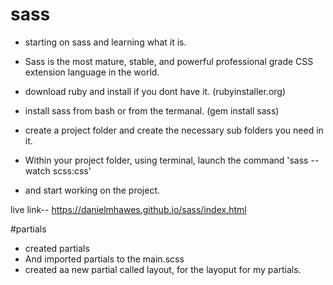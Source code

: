 # sass

- starting on sass and learning what it is.

- Sass is the most mature, stable, and powerful professional grade CSS extension language in the world.

- download ruby and install if you dont have it. (rubyinstaller.org)

- install sass from bash or from the termanal. (gem install sass)

- create a project folder and create the necessary sub folders you need in it.

- Within your project folder, using terminal, launch the command 'sass --watch scss:css'

- and start working on the project.

live link-- https://danielmhawes.github.io/sass/index.html

#partials
- created partials
- And imported partials to the main.scss
- created aa new partial called layout, for the layoput for my partials.




